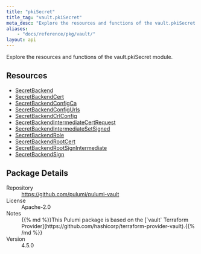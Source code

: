 ```yaml
---
title: "pkiSecret"
title_tag: "vault.pkiSecret"
meta_desc: "Explore the resources and functions of the vault.pkiSecret module."
aliases:
    - "docs/reference/pkg/vault/"
layout: api
---
```


<!-- WARNING: this file was generated by Pulumi Docs Generator. -->
<!-- Do not edit by hand unless you're certain you know what you are doing! -->

Explore the resources and functions of the vault.pkiSecret module.

<h2 id="resources">Resources</h2>
<ul class="api">
    <li><a href="secretbackend" title="SecretBackend"><span class="symbol resource"></span>SecretBackend</a></li>
    <li><a href="secretbackendcert" title="SecretBackendCert"><span class="symbol resource"></span>SecretBackendCert</a></li>
    <li><a href="secretbackendconfigca" title="SecretBackendConfigCa"><span class="symbol resource"></span>SecretBackendConfigCa</a></li>
    <li><a href="secretbackendconfigurls" title="SecretBackendConfigUrls"><span class="symbol resource"></span>SecretBackendConfigUrls</a></li>
    <li><a href="secretbackendcrlconfig" title="SecretBackendCrlConfig"><span class="symbol resource"></span>SecretBackendCrlConfig</a></li>
    <li><a href="secretbackendintermediatecertrequest" title="SecretBackendIntermediateCertRequest"><span class="symbol resource"></span>SecretBackendIntermediateCertRequest</a></li>
    <li><a href="secretbackendintermediatesetsigned" title="SecretBackendIntermediateSetSigned"><span class="symbol resource"></span>SecretBackendIntermediateSetSigned</a></li>
    <li><a href="secretbackendrole" title="SecretBackendRole"><span class="symbol resource"></span>SecretBackendRole</a></li>
    <li><a href="secretbackendrootcert" title="SecretBackendRootCert"><span class="symbol resource"></span>SecretBackendRootCert</a></li>
    <li><a href="secretbackendrootsignintermediate" title="SecretBackendRootSignIntermediate"><span class="symbol resource"></span>SecretBackendRootSignIntermediate</a></li>
    <li><a href="secretbackendsign" title="SecretBackendSign"><span class="symbol resource"></span>SecretBackendSign</a></li>
</ul>

<h2 id="package-details">Package Details</h2>
<dl class="package-details">
	<dt>Repository</dt>
	<dd><a href="https://github.com/pulumi/pulumi-vault">https://github.com/pulumi/pulumi-vault</a></dd>
	<dt>License</dt>
	<dd>Apache-2.0</dd>
	<dt>Notes</dt>
	<dd>{{% md %}}This Pulumi package is based on the [`vault` Terraform Provider](https://github.com/hashicorp/terraform-provider-vault).{{% /md %}}</dd>
	<dt>Version</dt>
	<dd>4.5.0</dd>
</dl>

